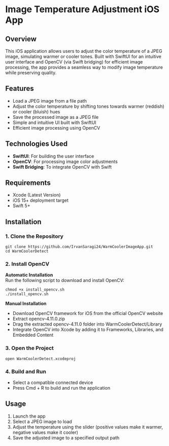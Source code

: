 # Image Temperature Adjustment iOS App

## Overview
This iOS application allows users to adjust the color temperature of a JPEG image, simulating warmer or cooler tones. Built with SwiftUI for an intuitive user interface and OpenCV (via Swift bridging) for efficient image processing, the app provides a seamless way to modify image temperature while preserving quality.

## Features
- Load a JPEG image from a file path
- Adjust the color temperature by shifting tones towards warmer (reddish) or cooler (bluish) hues
- Save the processed image as a JPEG file
- Simple and intuitive UI built with SwiftUI
- Efficient image processing using OpenCV

## Technologies Used
- **SwiftUI**: For building the user interface
- **OpenCV**: For processing image color adjustments
- **Swift Bridging**: To integrate OpenCV with Swift

## Requirements
- Xcode (Latest Version)
- iOS 15+ deployment target
- Swift 5+

## Installation

### 1. Clone the Repository
```
git clone https://github.com/IrvanSaragi24/WarmCoolerImageApp.git
cd WarmCoolerDetect
```

### 2. Install OpenCV

**Automatic Installation**  
Run the following script to download and install OpenCV:
```
chmod +x install_opencv.sh
./install_opencv.sh
```

**Manual Installation**
- Download OpenCV framework for iOS from the official OpenCV website
- Extract opencv-4.11.0.zip
- Drag the extracted opencv-4.11.0 folder into WarmCoolerDetect/Library
- Integrate OpenCV into Xcode by adding it to Frameworks, Libraries, and Embedded Content

### 3. Open the Project
```
open WarmCoolerDetect.xcodeproj
```

### 4. Build and Run
- Select a compatible connected device
- Press Cmd + R to build and run the application

## Usage
1. Launch the app
2. Select a JPEG image to load
3. Adjust the temperature using the slider (positive values make it warmer, negative values make it cooler)
4. Save the adjusted image to a specified output path
